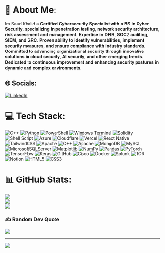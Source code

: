 # 💫 About Me:
Im Saad Khalid a 𝐂𝐞𝐫𝐭𝐢𝐟𝐢𝐞𝐝 𝐂𝐲𝐛𝐞𝐫𝐬𝐞𝐜𝐮𝐫𝐢𝐭𝐲 𝐒𝐩𝐞𝐜𝐢𝐚𝐥𝐢𝐬𝐭 𝐰𝐢𝐭𝐡 𝐚 𝐁𝐒 𝐢𝐧 𝐂𝐲𝐛𝐞𝐫 𝐒𝐞𝐜𝐮𝐫𝐢𝐭𝐲, 𝐬𝐩𝐞𝐜𝐢𝐚𝐥𝐢𝐳𝐢𝐧𝐠 𝐢𝐧 𝐩𝐞𝐧𝐞𝐭𝐫𝐚𝐭𝐢𝐨𝐧 𝐭𝐞𝐬𝐭𝐢𝐧𝐠, 𝐧𝐞𝐭𝐰𝐨𝐫𝐤 𝐬𝐞𝐜𝐮𝐫𝐢𝐭𝐲 𝐚𝐫𝐜𝐡𝐢𝐭𝐞𝐜𝐭𝐮𝐫𝐞, 𝐫𝐢𝐬𝐤 𝐚𝐬𝐬𝐞𝐬𝐬𝐦𝐞𝐧𝐭 𝐚𝐧𝐝 𝐦𝐚𝐧𝐚𝐠𝐞𝐦𝐞𝐧𝐭. 𝐄𝐱𝐩𝐞𝐫𝐭𝐢𝐬𝐞 𝐢𝐧 𝐃𝐅𝐈𝐑, 𝐒𝐎𝐂2 𝐚𝐮𝐝𝐢𝐭𝐢𝐧𝐠, 𝐒𝐈𝐄𝐌, 𝐚𝐧𝐝 𝐆𝐑𝐂. 𝐏𝐫𝐨𝐯𝐞𝐧 𝐚𝐛𝐢𝐥𝐢𝐭𝐲 𝐭𝐨 𝐢𝐝𝐞𝐧𝐭𝐢𝐟𝐲 𝐯𝐮𝐥𝐧𝐞𝐫𝐚𝐛𝐢𝐥𝐢𝐭𝐢𝐞𝐬, 𝐢𝐦𝐩𝐥𝐞𝐦𝐞𝐧𝐭 𝐬𝐞𝐜𝐮𝐫𝐢𝐭𝐲 𝐦𝐞𝐚𝐬𝐮𝐫𝐞𝐬, 𝐚𝐧𝐝 𝐞𝐧𝐬𝐮𝐫𝐞 𝐜𝐨𝐦𝐩𝐥𝐢𝐚𝐧𝐜𝐞 𝐰𝐢𝐭𝐡 𝐢𝐧𝐝𝐮𝐬𝐭𝐫𝐲 𝐬𝐭𝐚𝐧𝐝𝐚𝐫𝐝𝐬. 𝐂𝐨𝐦𝐦𝐢𝐭𝐭𝐞𝐝 𝐭𝐨 𝐚𝐝𝐯𝐚𝐧𝐜𝐢𝐧𝐠 𝐨𝐫𝐠𝐚𝐧𝐢𝐳𝐚𝐭𝐢𝐨𝐧𝐚𝐥 𝐬𝐞𝐜𝐮𝐫𝐢𝐭𝐲 𝐭𝐡𝐫𝐨𝐮𝐠𝐡 𝐢𝐧𝐧𝐨𝐯𝐚𝐭𝐢𝐯𝐞 𝐬𝐨𝐥𝐮𝐭𝐢𝐨𝐧𝐬 𝐢𝐧 𝐜𝐥𝐨𝐮𝐝 𝐬𝐞𝐜𝐮𝐫𝐢𝐭𝐲, 𝐀𝐈 𝐬𝐞𝐜𝐮𝐫𝐢𝐭𝐲, 𝐚𝐧𝐝 𝐨𝐭𝐡𝐞𝐫 𝐞𝐦𝐞𝐫𝐠𝐢𝐧𝐠 𝐭𝐫𝐞𝐧𝐝𝐬. 𝐃𝐞𝐝𝐢𝐜𝐚𝐭𝐞𝐝 𝐭𝐨 𝐜𝐨𝐧𝐭𝐢𝐧𝐮𝐨𝐮𝐬 𝐢𝐦𝐩𝐫𝐨𝐯𝐞𝐦𝐞𝐧𝐭 𝐚𝐧𝐝 𝐞𝐧𝐡𝐚𝐧𝐜𝐢𝐧𝐠 𝐬𝐞𝐜𝐮𝐫𝐢𝐭𝐲 𝐩𝐨𝐬𝐭𝐮𝐫𝐞𝐬 𝐢𝐧 𝐝𝐲𝐧𝐚𝐦𝐢𝐜 𝐚𝐧𝐝 𝐜𝐨𝐦𝐩𝐥𝐞𝐱 𝐞𝐧𝐯𝐢𝐫𝐨𝐧𝐦𝐞𝐧𝐭𝐬.<br>


## 🌐 Socials:
[![LinkedIn](https://img.shields.io/badge/LinkedIn-%230077B5.svg?logo=linkedin&logoColor=white)](https://linkedin.com/in/saadkhalidsolves) 

# 💻 Tech Stack:
![C++](https://img.shields.io/badge/c++-%2300599C.svg?style=for-the-badge&logo=c%2B%2B&logoColor=white) ![Python](https://img.shields.io/badge/python-3670A0?style=for-the-badge&logo=python&logoColor=ffdd54) ![PowerShell](https://img.shields.io/badge/PowerShell-%235391FE.svg?style=for-the-badge&logo=powershell&logoColor=white) ![Windows Terminal](https://img.shields.io/badge/Windows%20Terminal-%234D4D4D.svg?style=for-the-badge&logo=windows-terminal&logoColor=white) ![Solidity](https://img.shields.io/badge/Solidity-%23363636.svg?style=for-the-badge&logo=solidity&logoColor=white) ![Shell Script](https://img.shields.io/badge/shell_script-%23121011.svg?style=for-the-badge&logo=gnu-bash&logoColor=white) ![Azure](https://img.shields.io/badge/azure-%230072C6.svg?style=for-the-badge&logo=microsoftazure&logoColor=white) ![Cloudflare](https://img.shields.io/badge/Cloudflare-F38020?style=for-the-badge&logo=Cloudflare&logoColor=white) ![Vercel](https://img.shields.io/badge/vercel-%23000000.svg?style=for-the-badge&logo=vercel&logoColor=white) ![React Native](https://img.shields.io/badge/react_native-%2320232a.svg?style=for-the-badge&logo=react&logoColor=%2361DAFB) ![TailwindCSS](https://img.shields.io/badge/tailwindcss-%2338B2AC.svg?style=for-the-badge&logo=tailwind-css&logoColor=white) ![Apache](https://img.shields.io/badge/apache-%23D42029.svg?style=for-the-badge&logo=apache&logoColor=white) ![C++](https://img.shields.io/badge/c++-%2300599C.svg?style=for-the-badge&logo=c%2B%2B&logoColor=white) ![Apache](https://img.shields.io/badge/apache-%23D42029.svg?style=for-the-badge&logo=apache&logoColor=white) ![MongoDB](https://img.shields.io/badge/MongoDB-%234ea94b.svg?style=for-the-badge&logo=mongodb&logoColor=white) ![MySQL](https://img.shields.io/badge/mysql-4479A1.svg?style=for-the-badge&logo=mysql&logoColor=white) ![MicrosoftSQLServer](https://img.shields.io/badge/Microsoft%20SQL%20Server-CC2927?style=for-the-badge&logo=microsoft%20sql%20server&logoColor=white) ![Matplotlib](https://img.shields.io/badge/Matplotlib-%23ffffff.svg?style=for-the-badge&logo=Matplotlib&logoColor=black) ![NumPy](https://img.shields.io/badge/numpy-%23013243.svg?style=for-the-badge&logo=numpy&logoColor=white) ![Pandas](https://img.shields.io/badge/pandas-%23150458.svg?style=for-the-badge&logo=pandas&logoColor=white) ![PyTorch](https://img.shields.io/badge/PyTorch-%23EE4C2C.svg?style=for-the-badge&logo=PyTorch&logoColor=white) ![TensorFlow](https://img.shields.io/badge/TensorFlow-%23FF6F00.svg?style=for-the-badge&logo=TensorFlow&logoColor=white) ![Keras](https://img.shields.io/badge/Keras-%23D00000.svg?style=for-the-badge&logo=Keras&logoColor=white) ![GitHub](https://img.shields.io/badge/github-%23121011.svg?style=for-the-badge&logo=github&logoColor=white) ![Cisco](https://img.shields.io/badge/cisco-%23049fd9.svg?style=for-the-badge&logo=cisco&logoColor=black) ![Docker](https://img.shields.io/badge/docker-%230db7ed.svg?style=for-the-badge&logo=docker&logoColor=white) ![Splunk](https://img.shields.io/badge/splunk-%23000000.svg?style=for-the-badge&logo=splunk&logoColor=white) ![TOR](https://img.shields.io/badge/tor-%237E4798.svg?style=for-the-badge&logo=tor-project&logoColor=white) ![Notion](https://img.shields.io/badge/Notion-%23000000.svg?style=for-the-badge&logo=notion&logoColor=white) ![HTML5](https://img.shields.io/badge/html5-%23E34F26.svg?style=for-the-badge&logo=html5&logoColor=white) ![CSS3](https://img.shields.io/badge/css3-%231572B6.svg?style=for-the-badge&logo=css3&logoColor=white)
# 📊 GitHub Stats:
![](https://github-readme-stats.vercel.app/api?username=enabled404&theme=dark&hide_border=false&include_all_commits=false&count_private=false)<br/>
![](https://github-readme-streak-stats.herokuapp.com/?user=enabled404&theme=dark&hide_border=false)<br/>
![](https://github-readme-stats.vercel.app/api/top-langs/?username=enabled404&theme=dark&hide_border=false&include_all_commits=false&count_private=false&layout=compact)

### ✍️ Random Dev Quote
![](https://quotes-github-readme.vercel.app/api?type=horizontal&theme=tokyonight)

---
[![](https://visitcount.itsvg.in/api?id=enabled404&icon=0&color=1)](https://visitcount.itsvg.in)

<!-- Proudly created with GPRM ( https://gprm.itsvg.in ) -->

<!--
**enabled404/enabled404** is a ✨ _special_ ✨ repository because its `README.md` (this file) appears on your GitHub profile.

Here are some ideas to get you started:

- 🔭 I’m currently working on ...
- 🌱 I’m currently learning ...
- 👯 I’m looking to collaborate on ...
- 🤔 I’m looking for help with ...
- 💬 Ask me about ...
- 📫 How to reach me: ...
- 😄 Pronouns: ...
- ⚡ Fun fact: ...
-->
